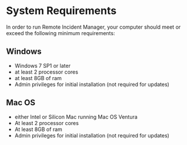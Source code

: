 # System Requirements
In order to run Remote Incident Manager, your computer should meet or exceed the following minimum requirements:
## Windows
* Windows 7 SP1 or later
* at least 2 processor cores
* at least 8GB of ram
* Admin privileges for initial installation (not required for updates)
<!-- end -->
## Mac OS
* either Intel or Silicon Mac running Mac OS Ventura
* At least 2 processor cores
* At least 8GB of ram
* Admin privileges for initial installation (not required for updates)
<!-- end -->
